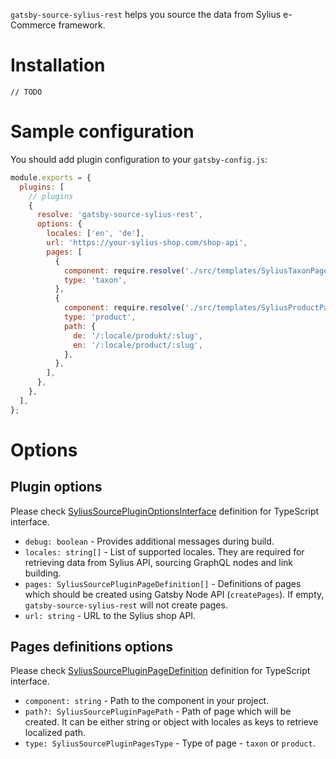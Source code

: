 `gatsby-source-sylius-rest` helps you source the data from Sylius e-Commerce framework.

# Installation

```
// TODO
```

# Sample configuration
You should add plugin configuration to your `gatsby-config.js`:

```javascript
module.exports = {
  plugins: [
    // plugins
    {
      resolve: 'gatsby-source-sylius-rest',
      options: {
        locales: ['en', 'de'],
        url: 'https://your-sylius-shop.com/shop-api',
        pages: [
          {
            component: require.resolve('./src/templates/SyliusTaxonPage.tsx'),
            type: 'taxon',
          },
          {
            component: require.resolve('./src/templates/SyliusProductPage.tsx'),
            type: 'product',
            path: {
              de: '/:locale/produkt/:slug',
              en: '/:locale/product/:slug',
            },
          },
        ],
      },
    },
  ],
};
```

# Options
## Plugin options
Please check [SyliusSourcePluginOptionsInterface](https://github.com/devfive/gatsby-source-sylius-rest/blob/master/src/schemas/Plugin/Options.ts#L8) definition for TypeScript interface.

- `debug: boolean` - Provides additional messages during build.
- `locales: string[]` - List of supported locales. They are required for retrieving data from Sylius API, sourcing GraphQL nodes and link building.
- `pages: SyliusSourcePluginPageDefinition[]` - Definitions of pages which should be created using Gatsby Node API (`createPages`). If empty, `gatsby-source-sylius-rest` will not create pages.
- `url: string` - URL to the Sylius shop API.

## Pages definitions options
Please check [SyliusSourcePluginPageDefinition](https://github.com/devfive/gatsby-source-sylius-rest/blob/master/src/schemas/Plugin/Options.ts#L15) definition for TypeScript interface.

- `component: string` - Path to the component in your project.
- `path?: SyliusSourcePluginPagePath` - Path of page which will be created. It can be either string or object with locales as keys to retrieve localized path.
- `type: SyliusSourcePluginPagesType` - Type of page - `taxon` or `product`.
